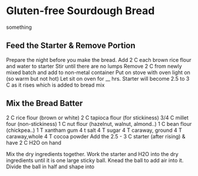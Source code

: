 # Gluten-free Sourdough Bread
 something

 ## Feed the Starter & Remove Portion
Prepare the night before you make the bread.
 Add 2 C each brown rice flour and water to starter
 Stir until there are no lumps
 Remove 2 C from newly mixed batch and add to non-metal container
 Put on stove with oven light on (so warm but not hot)
 Let sit on oven for __ hrs.
 Starter will become 2.5 to 3 C as it rises which is added to bread mix
 
 ## Mix the Bread Batter
 2 C rice  flour (brown or white)
 2 C tapioca flour (for stickiness)
 3/4 C millet four (non-stickiness)
 1 C nut flour (hazelnut, walnut, almond..)
 1 C bean  flour (chickpea..)
 1 T xantham gum
 4 t salt
 4 T sugar
 4 T caraway, ground
 4 T caraway,whole
 4 T cocoa powder
 Add the 2.5  - 3 C starter (after rising) & have 2 C H2O on hand

 Mix the dry ingredients together.
 Work the starter and H2O into the dry ingredients until it is one large sticky
 ball.
 Knead the ball to add air into it.
 Divide the ball in half and shape into
